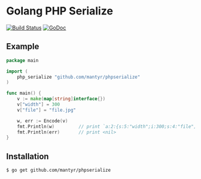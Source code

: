 # Golang PHP Serialize

[![Build Status](https://travis-ci.org/mantyr/phpserialize.svg?branch=master)](https://travis-ci.org/mantyr/phpserialize) [![GoDoc](https://godoc.org/github.com/mantyr/phpserialize?status.png)](http://godoc.org/github.com/mantyr/phpserialize/)

## Example

```Go
package main

import (
    php_serialize "github.com/mantyr/phpserialize"
)

func main() {
    v := make(map[string]interface{})
    v["width"] = 300
    v["file"] = "file.jpg"

    w, err := Encode(v)
    fmt.Println(w)         // print `a:2:{s:5:"width";i:300;s:4:"file";s:8:"file.jpg";}` or  `a:2:{s:4:"file";s:8:"file.jpg";s:5:"width";i:300;}`
    fmt.Println(err)       // print <nil>
}
```

## Installation

    $ go get github.com/mantyr/phpserialize


[mantyr]: https://github.com/mantyr
